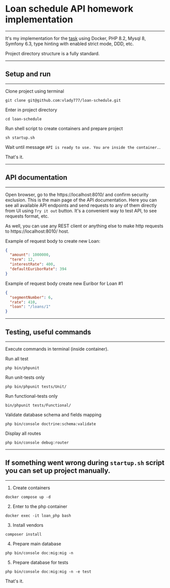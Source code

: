 # Loan schedule API homework implementation

---
It's my implementation for the [task](https://github.com/lande-finance/home-task-doc) using Docker, PHP 8.2, Mysql 8, 
Symfony 6.3, type hinting with enabled strict mode, DDD, etc.

Project directory structure is a fully standard.

---

## Setup and run

---

Clone project using terminal
```shell
git clone git@github.com:vlady777/loan-schedule.git
```
Enter in project directory
```shell
cd loan-schedule
```
Run shell script to create containers and prepare project
```shell
sh startup.sh
```
Wait until message `API is ready to use. You are inside the container.`.

That's it.

---

## API documentation 

---

Open browser, go to the https://localhost:8010/ and confirm security exclusion. This is the main page of the API 
documentation. Here you can see all available API endpoints and send requests to any of them directly from UI 
using `Try it out` button. It's a convenient way to test API, to see requests format, etc.

As well, you can use any REST client or anything else to make http requests to https://localhost:8010/ host.

Example of request body to create new Loan:
```json
{
  "amount": 1000000,
  "term": 12,
  "interestRate": 400,
  "defaultEuriborRate": 394
}
```
Example of request body create new Euribor for Loan #1
```json
{
  "segmentNumber": 6,
  "rate": 410,
  "loan": "/loans/1"
}
```

---

## Testing, useful commands

---
Execute commands in terminal (inside container).

Run all test
```shell
php bin/phpunit
```
Run unit-tests only
```shell
php bin/phpunit tests/Unit/
```
Run functional-tests only
```shell
bin/phpunit tests/Functional/
```
Validate database schema and fields mapping
```shell
php bin/console doctrine:schema:validate
```
Display all routes
```shell
php bin/console debug:router
```


---

## If something went wrong during `startup.sh` script you can set up project manually.

---
1. Create containers 
```shell
docker compose up -d
```
2. Enter to the php container
```shell
docker exec -it loan_php bash
```
3. Install vendors
```shell
composer install
```
4. Prepare main database
```shell
php bin/console doc:mig:mig -n
```
5. Prepare database for tests
```shell
php bin/console doc:mig:mig -n -e test
```

That's it.
